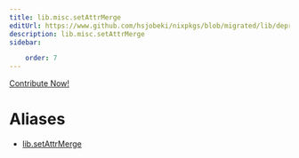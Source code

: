 ```yaml
---
title: lib.misc.setAttrMerge
editUrl: https://www.github.com/hsjobeki/nixpkgs/blob/migrated/lib/deprecated.nix#L202C18
description: lib.misc.setAttrMerge
sidebar:

    order: 7
---
```


<a href="https://www.github.com/hsjobeki/nixpkgs/blob/migrated/lib/deprecated.nix#L202C18">Contribute Now!</a>


# Aliases

- [lib.setAttrMerge](/nix-doc-comments/reference/lib/lib-setattrmerge)


